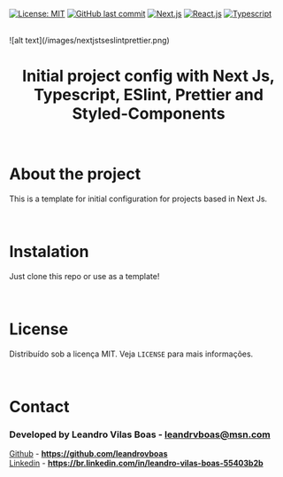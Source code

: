 [![License: MIT](https://img.shields.io/badge/License-MIT-yellow.svg)](https://opensource.org/licenses/MIT)
[![GitHub last commit](https://img.shields.io/badge/last%20comit-may%202021-orange)](https://github.com/leandrovboas/ignews/commits)
[![Next.js](https://img.shields.io/badge/NextJs-blue)](https://nextjs.org/)
[![React.js](https://img.shields.io/badge/-ReactJs-blue)](https://pt-br.reactjs.org/)
[![Typescript](https://img.shields.io/badge/-Typescript-blue)](https://www.typescriptlang.org/)

<br/>
<div>
![alt text](/images/nextjstseslintprettier.png)
</div>

<div align="center">
    <h1 color="#ffff" >Initial project config with Next Js, Typescript, ESlint, Prettier and Styled-Components</h1>
    </br>
</div>

# <strong>About the project</strong>

This is a template for initial configuration for projects based in Next Js.

</br>

# <strong>Instalation</strong>

Just clone this repo or use as a template!

</br>

# **License**

Distribuído sob a licença MIT. Veja `LICENSE` para mais informações.

</br>

# **Contact**

### Developed by Leandro Vilas Boas - **leandrvboas@msn.com**

[Github](https://github.com/leandrovboas) - **https://github.com/leandrovboas** </br>
[Linkedin](https://br.linkedin.com/in/leandro-vilas-boas-55403b2b) - **https://br.linkedin.com/in/leandro-vilas-boas-55403b2b**
